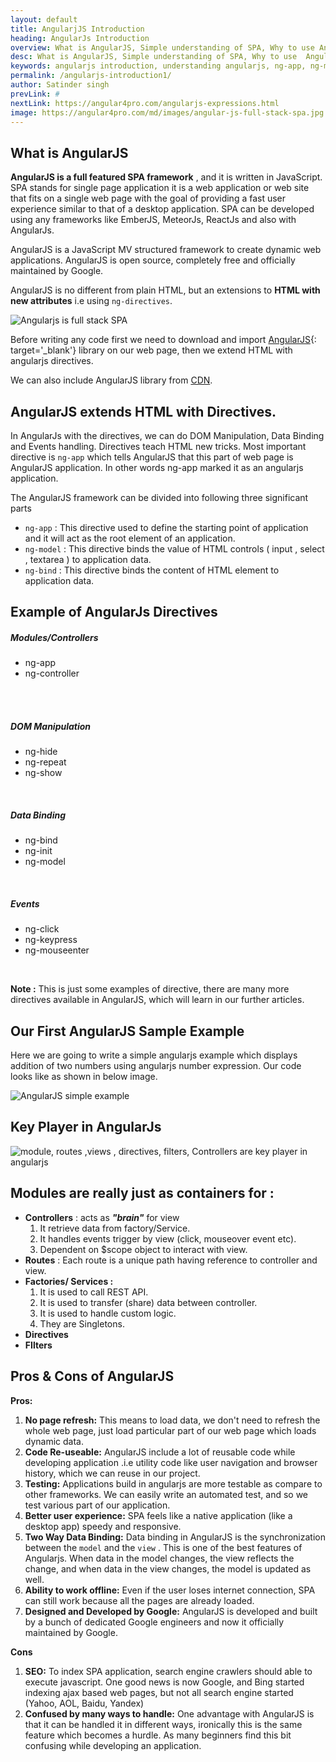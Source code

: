 ```yaml
---
layout: default
title: AngularjJS Introduction
heading: AngularJs Introduction
overview: What is AngularJS, Simple understanding of SPA, Why to use Angularjs, Learn AngularJS, Data Level Programming, Directive ng-app, ng-model, ng-controller.
desc: What is AngularJS, Simple understanding of SPA, Why to use  Angularjs, Learn AngularJS in detail  with example, Directive ng-app, ng-model, ng-controller. 
keywords: angularjs introduction, understanding angularjs, ng-app, ng-module
permalink: /angularjs-introduction1/
author: Satinder singh
prevLink: #
nextLink: https://angular4pro.com/angularjs-expressions.html
image: https://angular4pro.com/md/images/angular-js-full-stack-spa.jpg
---
```


## <i class="fa fa-angle-double-right color"></i> What is AngularJS

**AngularJS is a full featured SPA framework** , and it is written in JavaScript. SPA stands for single page application it is a web application or web site that fits on a single web page with the goal of providing a fast user experience similar to that of a desktop application. SPA can be developed using any frameworks like EmberJS, MeteorJs, ReactJs and also with AngularJs.

AngularJS is a JavaScript MV structured framework to create dynamic web applications. AngularJS is open source, completely free and officially maintained by Google. 

AngularJS is no different from plain HTML, but an extensions to **HTML with new attributes** i.e using `ng-directives`.

![Angularjs is full stack SPA](https://angular4pro.com/md/images/angular-js-full-stack-spa.jpg)

Before writing any code first we need to download and import [AngularJS](https://angularjs.org/){: target='_blank'} library on our web page, then we extend HTML with angularjs directives.

We can also include AngularJS library from [CDN](https://ajax.googleapis.com/ajax/libs/angularjs/1.6.5/angular.min.js).

## <i class="fa fa-angle-double-right color"></i> AngularJS extends HTML with Directives.

In AngularJs with the directives, we can do DOM Manipulation, Data Binding and Events handling. Directives teach HTML new tricks. Most important directive is `ng-app` which tells AngularJS that this part of web page is AngularJS application. In other words ng-app marked it as an angularjs application.

The AngularJS framework can be divided into following three significant parts
* `ng-app` : This directive used to define the starting point of application and it will act as the root element of an application.
* `ng-model` : This directive binds the value of HTML controls ( input , select , textarea ) to application data.
* `ng-bind` : This directive binds the content of HTML element to application data.

## <i class="fa fa-angle-double-right color"></i> Example of AngularJs Directives
<div class="row">
<div class="col-md-4">
<div class="box-shadow-outer">
<div class="box-shadow-block box-shadow-1 text-center">
<h5>Modules/Controllers</h5>
<ul>
<li> ng-app </li>
<li> ng-controller </li>
<li style="    list-style: none;">&nbsp; </li>
</ul>
</div>
</div>
<br>
</div>
<div class="col-md-4">
<div class="box-shadow-outer">
<div class="box-shadow-block box-shadow-1 text-center">
<h5>DOM Manipulation</h5>
<ul>
<li> ng-hide </li>
<li> ng-repeat </li>
<li> ng-show </li>
</ul>
</div>
</div>
<br>
</div>
<div class="col-md-3">
<div class="box-shadow-outer">
<div class="box-shadow-block box-shadow-1 text-center">
<h5>Data Binding</h5>
<ul>
<li> ng-bind </li>
<li> ng-init </li>
<li> ng-model </li>
</ul>
</div>
</div>
<br>
</div>
<div class="col-md-3">
<div class="box-shadow-outer">
<div class="box-shadow-block box-shadow-1 text-center">
<h5>Events</h5>
<ul>
<li> ng-click </li>
<li> ng-keypress </li>
<li> ng-mouseenter</li>
</ul>
</div>
</div>
<br>
</div>
</div>

**Note :**  This is just some examples of directive, there are many more directives available in AngularJS, which will learn in our further articles.

##  <i class="fa fa-angle-double-right color"></i> Our First AngularJS Sample Example
Here we are going to write a simple angularjs example which displays addition of two numbers using angularjs number expression. Our code looks like as shown in below image.

![AngularJS simple example](https://angular4pro.com/md/images/angularjs-sample-example.jpg)

##  <i class="fa fa-angle-double-right color"></i> Key Player in AngularJs

![module, routes ,views , directives, filters, Controllers are key player in angularjs](https://angular4pro.com/md/images/AngularJs-key-player-2.jpg)

## <i class="fa fa-angle-double-right color"></i> Modules are really just as containers for : 
* **Controllers** : acts as ***"brain"*** for view
	1. It retrieve data from factory/Service.
	2. It handles events trigger by view (click, mouseover event etc).
	3. Dependent on $scope object to interact with view.
* **Routes** : Each route is a unique path having reference to controller and view.
* **Factories/ Services :**
	1. It is used to call REST API.
	2. It is used to transfer (share) data between controller.
	3. It is used to handle custom logic.
	4. They are Singletons.
* **Directives**
* **FIlters**

##  <i class="fa fa-angle-double-right color"></i> Pros & Cons of AngularJS
**Pros:**
1. **No page refresh:** This means to load data, we don't need to refresh the whole web page, just load particular part of our web page which loads dynamic data.
2. **Code Re-useable:** AngularJS include a lot of reusable code while developing application .i.e utility code like user navigation and browser history, which we can reuse in our project.
3. **Testing:** Applications build in angularjs are more testable as compare to other frameworks. We can easily write an automated test, and so we test various part of our application.
4. **Better user experience:** SPA feels like a native application (like a desktop app) speedy and responsive.
5. **Two Way Data Binding:** Data binding in AngularJS is the synchronization between the `model` and the `view` . This is one of the best features of Angularjs. When data in the model changes, the view reflects the change, and when data in the view changes, the model is updated as well.
6. **Ability to work offline:** Even if the user loses internet connection, SPA can still work because all the pages are already loaded.
7. **Designed and Developed by Google:** AngularJS is developed and built by a bunch of dedicated Google engineers and now it officially maintained by Google.

**Cons**
1. **SEO:** To index SPA application, search engine crawlers should able to execute javascript. One good news is now Google, and Bing started indexing ajax based web pages, but not all search engine started (Yahoo, AOL, Baidu, Yandex)
2. **Confused by many ways to handle:** One advantage with AngularJS is that it can be handled it in different ways, ironically this is the same feature which becomes a hurdle. As many beginners find this bit confusing while developing an application.
